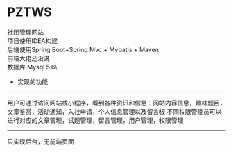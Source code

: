 # PZTWS
社团管理网站\
项目使用IDEA构建\
后端使用Spring Boot+Spring Mvc + Mybatis + Maven\
前端大佬还没说\
数据库 Mysql 5.6\
* 实现的功能
******************    
  用户可通过访问网站或小程序，看到各种资讯和信息：网站内容信息，趣味题目，文章鉴赏，活动通知，入社申请，个人信息管理以及留言板
不同权限管理员可以进行对应的文章管理，试题管理，留言管理，用户管理，权限管理 

******************    
只实现后台，无前端页面
